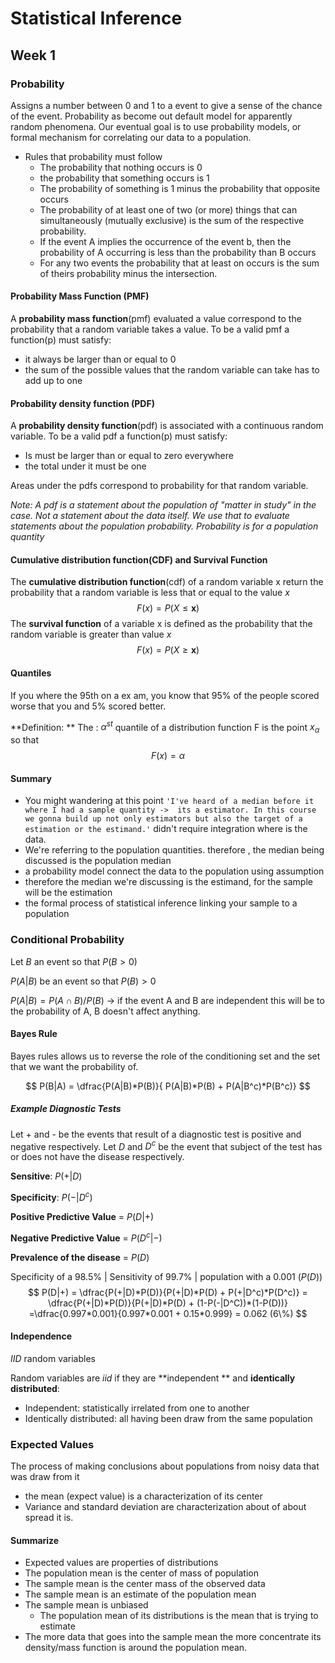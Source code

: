 # **Statistical Inference**

## **Week 1**

### Probability

Assigns a number between 0 and 1 to a event to give a sense of the chance of the event.
Probability as become out default model for apparently random phenomena. 
Our eventual goal is to use probability models, or formal mechanism for correlating our data to a population.

- Rules that probability must follow
  - The probability that nothing occurs is 0 
  - the probability that something occurs is 1
  - The probability of something is 1 minus the probability that opposite occurs
  - The probability of at least one of two (or more) things that can simultaneously (mutually exclusive) is the sum of the respective probability.
  - If the event A implies the occurrence of the event b, then the probability of A occurring is less than the probability than B occurs
  - For any two events the probability that at least on occurs is the sum of theirs probability minus the intersection.

#### Probability Mass Function (PMF)

A **probability mass function**(pmf) evaluated a value correspond to the probability that a random variable takes a value. To be a valid pmf a function(p) must satisfy:

- it always be larger than or equal to 0 
- the sum of the possible values that the random variable can take has to add up to one

#### Probability density function (PDF)

A **probability density function**(pdf) is associated with a continuous random variable. To be a valid pdf a function(p) must satisfy:

- Is must be larger than or equal to zero everywhere
- the total under it must be one 

Areas under the pdfs correspond to  probability for that random variable. 

*Note: A pdf is a statement about the population of "matter in study"  in the case. Not a statement about the data itself. We use that to evaluate statements about the population probability. Probability is for a population quantity*

#### Cumulative distribution function(CDF) and Survival Function 

The **cumulative distribution function**(cdf) of a random variable x return the probability that a random variable is less that or equal to the value $x$
$$
F(x) = P(X \le \mathbf{x})
$$
The **survival function** of a variable x is defined as the probability that the random variable is greater than value $x$
$$
F(x) = P(X \ge \mathbf{x})
$$

#### Quantiles 

If you where the 95th on a ex am, you know that 95% of the people scored worse that you and 5% scored better.

**Definition: ** The :  $\alpha^{st}$ quantile of a distribution function F is the point $x_\alpha$ so that 
$$
F(x) = \alpha
$$

#### Summary

- You might wandering at this point `'I've heard of a median before it where I had a sample quantity ->  its a estimator. In this course we gonna build up not only estimators but also the target of a estimation or the estimand.'` didn't require integration where is the data.
- We're referring to the population quantities. therefore , the median being discussed is the population median 
- a probability model connect the data to the population using assumption 
- therefore the median we're discussing is the estimand, for the sample will be the estimation 
- the formal process of statistical inference  linking your sample to a population

### Conditional Probability

Let $B$ an event so that $P(B>0)$ 

$P(A|B)$ be an event so that $P(B) > 0$ 

$P(A|B) =  P(A \cap B)/ P(B)$ -> if the event A and B are independent this will be to the probability of A, B doesn't affect anything. 

#### Bayes Rule

Bayes rules allows us to reverse the role of the conditioning set and the set that we want the probability of.


$$
P(B|A) = \dfrac{P(A|B)*P(B)}{ P(A|B)*P(B) + P(A|B^c)*P(B^c)}
$$

##### Example Diagnostic Tests

Let + and - be the events that result of a diagnostic test is positive and negative respectively. Let $D$ and $D^c$ be the event that subject of the test has or does not have the disease respectively.

**Sensitive**: $P(+| D)$

**Specificity**: $P(-|D^c)$

**Positive Predictive Value** = $P(D|+)$

**Negative Predictive Value** = $P(D^c|-)$ 

**Prevalence of the disease** = $P(D)$

Specificity of a 98.5% | Sensitivity of 99.7% | population with a 0.001 ($P(D)$)
$$
P(D|+) = \dfrac{P(+|D)*P(D)}{P(+|D)*P(D) + P(+|D^c)*P(D^c)} = \dfrac{P(+|D)*P(D)}{P(+|D)*P(D) + (1-P(-|D^C))*(1-P(D))}
=\dfrac{0.997*0.001}{0.997*0.001 + 0.15*0.999} = 0.062 (6\%)
$$

#### Independence

*IID* random variables

Random variables are *iid* if they are **independent ** and **identically distributed**:

- Independent: statistically irrelated from one to another
- Identically distributed: all having been draw from the same population

### Expected Values

The process of making conclusions about populations from noisy data that was draw from it

- the mean (expect value) is a characterization of its center
- Variance and standard deviation are characterization about of about spread it is. 

#### Summarize

- Expected values are properties of distributions
- The population mean is the center of mass of population
- The sample mean is the center mass of the observed data
- The sample mean is an estimate of the population mean 
- The sample mean is unbiased 
  - The population mean of its distributions is the mean that is trying to estimate
- The more data that goes into the sample mean the more concentrate its density/mass function is around the population mean.